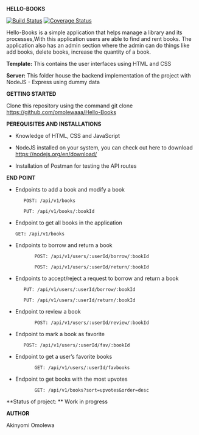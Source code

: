 

**HELLO-BOOKS**

[![Build Status](https://travis-ci.org/omolewaaa/Hello-Books.svg?branch=development)](https://travis-ci.org/omolewaaa/POSTIT)
[![Coverage Status](https://coveralls.io/repos/github/omolewaaa/Hello-Books/badge.svg?branch=development)](https://coveralls.io/github/omolewaaa/Hello-Books?branch=development)

Hello-Books is a simple application that helps manage a library and its processes,With this application users are able to find and rent books. 
The application also has an admin section where the admin can do things like add books, delete books, increase the quantity of a book.


**Template:** This contains the user interfaces using HTML and CSS

**Server:** This folder house the backend implementation of the project with NodeJS - Express using dummy data



**GETTING STARTED**

Clone this repository using the command git clone https://github.com/omolewaaa/Hello-Books


**PEREQUISITES AND INSTALLATIONS**

 *    Knowledge of HTML, CSS and JavaScript

 *    NodeJS installed on your system, you can check out here to download https://nodejs.org/en/download/

 *    Installation of Postman for testing the API routes
 
 
 **END POINT**
 
 *   Endpoints  to add a book and modify a book
 
        	POST: /api/v1/books
		
			PUT: /api/v1/books/:bookId
	
 *   Endpoint to get all books in the application
 
		 GET: /api/v1/books
   
 *   Endpoints to borrow and return a book
 
        		POST: /api/v1/users/:userId/borrow/:bookId
	
        		POST: /api/v1/users/:userId/return/:bookId
   
 *   Endpoints to accept/reject a request to borrow and return a book
 
   			PUT: /api/v1/users/:userId/borrow/:bookId
	
   	 		PUT: /api/v1/users/:userId/return/:bookId
   
 *   Endpoint to review a book
 
        		POST: /api/v1/users/:userId/review/:bookId
   
 *   Endpoint to mark a book as favorite
 
			POST: /api/v1/users/:userId/fav/:bookId
   
 *   Endpoint to get a user’s favorite books
 
        		GET: /api/v1/users/:userId/favbooks
	
 *   Endpoint to get books with the most upvotes
 
        		GET: /api/v1/books?sort=upvotes&order=desc



**Status of project:	** Work in progress

   
 **AUTHOR**

   Akinyomi Omolewa
